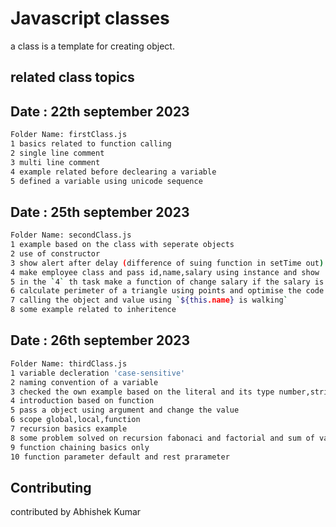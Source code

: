 # Javascript classes
a class is a template for creating object.  

## related class topics
## Date : 22th september 2023
```bash
Folder Name: firstClass.js
1 basics related to function calling
2 single line comment 
3 multi line comment
4 example related before declearing a variable
5 defined a variable using unicode sequence
```

## Date : 25th september 2023
```bash
Folder Name: secondClass.js
1 example based on the class with seperate objects
2 use of constructor
3 show alert after delay (difference of suing function in setTime out)
4 make employee class and pass id,name,salary using instance and show ..continue in 5th
5 in the `4` th task make a function of change salary if the salary is less then previous, it will NOT UPDATE else UPDATE
6 calculate perimeter of a triangle using points and optimise the code
7 calling the object and value using `${this.name} is walking`
8 some example related to inheritence
```

## Date : 26th september 2023
```bash
Folder Name: thirdClass.js
1 variable decleration 'case-sensitive'
2 naming convention of a variable
3 checked the own example based on the literal and its type number,string,boolean,array,object
4 introduction based on function
5 pass a object using argument and change the value
6 scope global,local,function
7 recursion basics example
8 some problem solved on recursion fabonaci and factorial and sum of values `different methods`  
9 function chaining basics only
10 function parameter default and rest prarameter
```

## Contributing
contributed by Abhishek Kumar